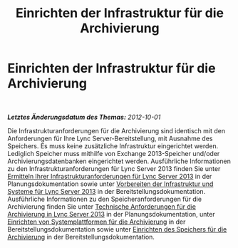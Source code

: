 ﻿---
title: Einrichten der Infrastruktur für die Archivierung
TOCTitle: Einrichten der Infrastruktur für die Archivierung
ms:assetid: d3995b0d-52c4-49f9-8d33-ea8d77c65a9d
ms:mtpsurl: https://technet.microsoft.com/de-de/library/JJ205287(v=OCS.15)
ms:contentKeyID: 49295505
ms.date: 05/19/2016
mtps_version: v=OCS.15
ms.translationtype: HT
---

# Einrichten der Infrastruktur für die Archivierung

 

_**Letztes Änderungsdatum des Themas:** 2012-10-01_

Die Infrastrukturanforderungen für die Archivierung sind identisch mit den Anforderungen für Ihre Lync Server-Bereitstellung, mit Ausnahme des Speichers. Es muss keine zusätzliche Infrastruktur eingerichtet werden. Lediglich Speicher muss mithilfe von Exchange 2013-Speicher und/oder Archivierungsdatenbanken eingerichtet werden. Ausführliche Informationen zu den Infrastrukturanforderungen für Lync Server 2013 finden Sie unter [Ermitteln Ihrer Infrastrukturanforderungen für Lync Server 2013](lync-server-2013-determining-your-infrastructure-requirements.md) in der Planungsdokumentation sowie unter [Vorbereiten der Infrastruktur und Systeme für Lync Server 2013](lync-server-2013-preparing-the-infrastructure-and-systems.md) in der Bereitstellungsdokumentation. Ausführliche Informationen zu den Speicheranforderungen für die Archivierung finden Sie unter [Technische Anforderungen für die Archivierung in Lync Server 2013](lync-server-2013-technical-requirements-for-archiving.md) in der Planungsdokumentation, unter [Einrichten von Systemplattformen für die Archivierung](lync-server-2013-setting-up-system-platforms-for-archiving.md) in der Bereitstellungsdokumentation sowie unter [Einrichten des Speichers für die Archivierung](lync-server-2013-setting-up-storage-for-archiving.md) in der Bereitstellungsdokumentation.

